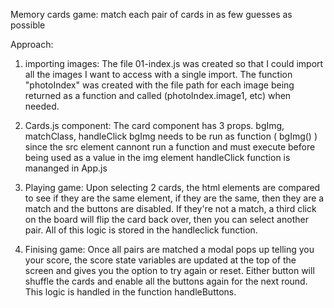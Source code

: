 Memory cards game: match each pair of cards in as few guesses as possible

Approach:

1. importing images:
The file 01-index.js was created so that I could import all the images I want to access
with a single import. The function "photoIndex" was created with the file path for each
image being returned as a function and called (photoIndex.image1, etc) when needed.

2. Cards.js component:
The card component has 3 props. bgImg, matchClass, handleClick
bgImg needs to be run as function ( bgImg() ) since the src element cannont run a function and must execute before being used as a value in the img element
handleClick function is mananged in App.js

3. Playing game:
Upon selecting 2 cards, the html elements are compared to see if they are the same element, if they are the same, then they are a match and the buttons are disabled.
If they're not a match, a third click on the board will flip the card back over, then you can select another pair. All of this logic is stored in the handleclick function.

4. Finising game:
Once all pairs are matched a modal pops up telling you your score, the score state variables are updated at the top of the screen and gives you the option to try again or reset.
Either button will shuffle the cards and enable all the buttons again for the next round.
This logic is handled in the function handleButtons.